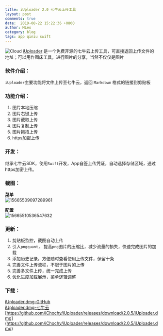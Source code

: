 ```yaml
---
title: iUploader 2.0 七牛云上传工具
layout: post
comments: true
date:  2019-08-22 15:22:36 +0800
author: MLeo
category: blog
tags: app qiniu swift
---
```


![Cloud](https://images.ichochy.com/Cloud.png) [iUploader](https://www.ichochy.com/) 是一个免费开源的七牛云上传工具，可直接返回上传文件的地址；可以用作图床工具，进行图片的分享，当然不仅仅是图片

### 软件介绍：  
`iUploader`主要功能将文件上传至七牛云，返回 `Markdown` 格式的链接到剪贴板  


### 功能介绍：  
1. 图片本地压缩
2. 图片右键上传
3. 图片截取上传
4. 图片复制上传
5. 图片拖拽上传
6. https加密上传

### 开发：  
继承七牛云SDK，使用`Swift`开发，App自签上传凭证，自动选择存储区域，通过https加密上传。  

### 截图：  
**菜单**  
![15665509097289961](https://images.ichochy.com/15665509097289961.png)  

**配置**  
![15665510536547632](https://images.ichochy.com/15665510536547632.png)  


### 更新：  
1. 剪贴板监控，截图自动上传
2. 引入`pngquant`， 提高`png`图片的压缩比，减少流量的损失，快速完成图片的加载
3. 添加历史记录，方便随时查看使用上传文件，保留十条
4. 完善文件上传流程，不限于图片的上传
5. 完善多文件上传，统一完成上传
6. 优化进度加载展示，菜单逻辑调整

### 下载：  
[iUploader.dmg-GitHub](https://github.com/iChochy/iUploader/releases/download/2.0.5/iUploader.dmg)   
[iUploader.dmg-七牛云](http://files.ichochy.com/iUploader.dmg)   
[https://github.com/iChochy/iUploader/releases/download/2.0.5/iUploader.dmg](https://github.com/iChochy/iUploader/releases/download/2.0.5/iUploader.dmg)